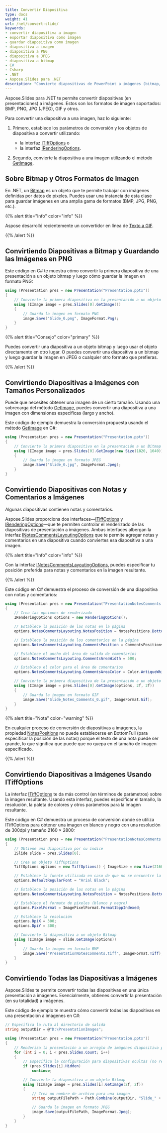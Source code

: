 ```yaml
---
title: Convertir Diapositiva
type: docs
weight: 41
url: /net/convert-slide/
keywords: 
- convertir diapositiva a imagen
- exportar diapositiva como imagen
- guardar diapositiva como imagen
- diapositiva a imagen
- diapositiva a PNG
- diapositiva a JPEG
- diapositiva a bitmap
- C#
- Csharp
- .NET
- Aspose.Slides para .NET
description: "Convierte diapositivas de PowerPoint a imágenes (bitmap, PNG o JPG) en C# o .NET"
---
```


Aspose.Slides para .NET te permite convertir diapositivas (en presentaciones) a imágenes. Estos son los formatos de imagen soportados: BMP, PNG, JPG (JPEG), GIF y otros.

Para convertir una diapositiva a una imagen, haz lo siguiente:

1. Primero, establece los parámetros de conversión y los objetos de diapositiva a convertir utilizando:
   * la interfaz [ITiffOptions](https://reference.aspose.com/slides/net/aspose.slides.export/itiffoptions) o
   * la interfaz [IRenderingOptions](https://reference.aspose.com/slides/net/aspose.slides.export/irenderingoptions).

2. Segundo, convierte la diapositiva a una imagen utilizando el método [GetImage](https://reference.aspose.com/slides/net/aspose.slides/islide/getimage/).

## **Sobre Bitmap y Otros Formatos de Imagen**

En .NET, un [Bitmap](https://docs.microsoft.com/en-us/dotnet/api/system.drawing.bitmap?view=net-5.0) es un objeto que te permite trabajar con imágenes definidas por datos de píxeles. Puedes usar una instancia de esta clase para guardar imágenes en una amplia gama de formatos (BMP, JPG, PNG, etc.).

{{% alert title="Info" color="info" %}}

Aspose desarrolló recientemente un convertidor en línea de [Texto a GIF](https://products.aspose.app/slides/text-to-gif).

{{% /alert %}}

## **Convirtiendo Diapositivas a Bitmap y Guardando las Imágenes en PNG**

Este código en C# te muestra cómo convertir la primera diapositiva de una presentación a un objeto bitmap y luego cómo guardar la imagen en formato PNG:

``` csharp 
using (Presentation pres = new Presentation("Presentation.pptx"))
{
    // Convierte la primera diapositiva en la presentación a un objeto Bitmap
    using (IImage image = pres.Slides[0].GetImage())
    {
        // Guarda la imagen en formato PNG
        image.Save("Slide_0.png", ImageFormat.Png);
    }
}
```

{{% alert title="Consejo" color="primary" %}} 

Puedes convertir una diapositiva a un objeto bitmap y luego usar el objeto directamente en otro lugar. O puedes convertir una diapositiva a un bitmap y luego guardar la imagen en JPEG o cualquier otro formato que prefieras.

{{% /alert %}}  

## **Convirtiendo Diapositivas a Imágenes con Tamaños Personalizados**

Puede que necesites obtener una imagen de un cierto tamaño. Usando una sobrecarga del método [GetImage](https://reference.aspose.com/slides/net/aspose.slides/islide/getimage/), puedes convertir una diapositiva a una imagen con dimensiones específicas (largo y ancho).

Este código de ejemplo demuestra la conversión propuesta usando el método [GetImage](https://reference.aspose.com/slides/net/aspose.slides/islide/getimage/) en C#:

``` csharp 
using (Presentation pres = new Presentation("Presentation.pptx"))
{
    // Convierte la primera diapositiva en la presentación a un Bitmap con el tamaño especificado
    using (IImage image = pres.Slides[0].GetImage(new Size(1820, 1040)))
    {
        // Guarda la imagen en formato JPEG
        image.Save("Slide_0.jpg", ImageFormat.Jpeg);
    }
}
```

## **Convirtiendo Diapositivas con Notas y Comentarios a Imágenes**

Algunas diapositivas contienen notas y comentarios.

Aspose.Slides proporciona dos interfaces—[ITiffOptions](https://reference.aspose.com/slides/net/aspose.slides.export/itiffoptions) y [IRenderingOptions](https://reference.aspose.com/slides/net/aspose.slides.export/irenderingoptions)—que te permiten controlar el renderizado de las diapositivas de presentación a imágenes. Ambas interfaces albergan la interfaz [INotesCommentsLayoutingOptions](https://reference.aspose.com/slides/net/aspose.slides.export/inotescommentslayoutingoptions) que te permite agregar notas y comentarios en una diapositiva cuando conviertes esa diapositiva a una imagen.

{{% alert title="Info" color="info" %}} 

Con la interfaz [INotesCommentsLayoutingOptions](https://reference.aspose.com/slides/net/aspose.slides.export/inotescommentslayoutingoptions), puedes especificar tu posición preferida para notas y comentarios en la imagen resultante.

{{% /alert %}} 

Este código en C# demuestra el proceso de conversión de una diapositiva con notas y comentarios:

``` csharp 
using (Presentation pres = new Presentation("PresentationNotesComments.pptx"))
{
    // Crea las opciones de renderizado
    IRenderingOptions options = new RenderingOptions();

    // Establece la posición de las notas en la página
    options.NotesCommentsLayouting.NotesPosition = NotesPositions.BottomTruncated;

    // Establece la posición de los comentarios en la página 
    options.NotesCommentsLayouting.CommentsPosition = CommentsPositions.Right;

    // Establece el ancho del área de salida de comentarios
    options.NotesCommentsLayouting.CommentsAreaWidth = 500;

    // Establece el color para el área de comentarios
    options.NotesCommentsLayouting.CommentsAreaColor = Color.AntiqueWhite;

    // Convierte la primera diapositiva de la presentación a un objeto Bitmap
    using (IImage image = pres.Slides[0].GetImage(options, 2f, 2f))
    {
        // Guarda la imagen en formato GIF
        image.Save("Slide_Notes_Comments_0.gif", ImageFormat.Gif);
    }
}
```

{{% alert title="Nota" color="warning" %}} 

En cualquier proceso de conversión de diapositivas a imágenes, la propiedad [NotesPositions](https://reference.aspose.com/slides/net/aspose.slides.export/inotescommentslayoutingoptions/properties/notesposition) no puede establecerse en BottomFull (para especificar la posición de las notas) porque el texto de una nota puede ser grande, lo que significa que puede que no quepa en el tamaño de imagen especificado.

{{% /alert %}} 

## **Convirtiendo Diapositivas a Imágenes Usando ITiffOptions**

La interfaz [ITiffOptions](https://reference.aspose.com/slides/net/aspose.slides.export/itiffoptions) te da más control (en términos de parámetros) sobre la imagen resultante. Usando esta interfaz, puedes especificar el tamaño, la resolución, la paleta de colores y otros parámetros para la imagen resultante.

Este código en C# demuestra un proceso de conversión donde se utiliza ITiffOptions para obtener una imagen en blanco y negro con una resolución de 300dpi y tamaño 2160 × 2800:

``` csharp 
using (Presentation pres = new Presentation("PresentationNotesComments.pptx"))
{
    // Obtiene una diapositiva por su índice
    ISlide slide = pres.Slides[0];

    // Crea un objeto TiffOptions
    TiffOptions options = new TiffOptions() { ImageSize = new Size(2160, 2880) };

    // Establece la fuente utilizada en caso de que no se encuentre la fuente de origen
    options.DefaultRegularFont = "Arial Black";

    // Establece la posición de las notas en la página 
    options.NotesCommentsLayouting.NotesPosition = NotesPositions.BottomTruncated;

    // Establece el formato de píxeles (blanco y negro)
    options.PixelFormat = ImagePixelFormat.Format1bppIndexed;

    // Establece la resolución
    options.DpiX = 300;
    options.DpiY = 300;

    // Convierte la diapositiva a un objeto Bitmap
    using (IImage image = slide.GetImage(options))
    {
        // Guarda la imagen en formato BMP
        image.Save("PresentationNotesComments.tiff", ImageFormat.Tiff);
    }
}  
```

## **Convirtiendo Todas las Diapositivas a Imágenes**

Aspose.Slides te permite convertir todas las diapositivas en una única presentación a imágenes. Esencialmente, obtienes convertir la presentación (en su totalidad) a imágenes.

Este código de ejemplo te muestra cómo convertir todas las diapositivas en una presentación a imágenes en C#:

```csharp
// Especifica la ruta al directorio de salida
string outputDir = @"D:\PresentationImages";

using (Presentation pres = new Presentation("Presentation.pptx"))
{
    // Renderiza la presentación a un arreglo de imágenes diapositiva por diapositiva
    for (int i = 0; i < pres.Slides.Count; i++)
    {
        // Especifica la configuración para diapositivas ocultas (no renderizar diapositivas ocultas)
        if (pres.Slides[i].Hidden)
            continue;

        // Convierte la diapositiva a un objeto Bitmap
        using (IImage image = pres.Slides[i].GetImage(2f, 2f))
        {
            // Crea un nombre de archivo para una imagen
            string outputFilePath = Path.Combine(outputDir, "Slide_" + i + ".jpg");

            // Guarda la imagen en formato JPEG
            image.Save(outputFilePath, ImageFormat.Jpeg);
        }
    }
}
```